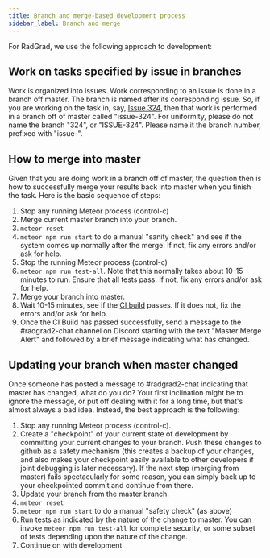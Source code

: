 ```yaml
---
title: Branch and merge-based development process
sidebar_label: Branch and merge
---
```


For RadGrad, we use the following approach to development:

## Work on tasks specified by issue in branches

Work is organized into issues. Work corresponding to an issue is done in a branch off master. The branch is named after its corresponding issue. So, if you are working on the task in, say, [Issue 324](https://github.com/radgrad/radgrad2/issues/324), then that work is performed in a branch off of master called "issue-324".  For uniformity, please do not name the branch "324", or "ISSUE-324".  Please name it the branch number, prefixed with "issue-".

## How to merge into master

Given that you are doing work in a branch off of master, the question then is how to successfully merge your results back into master when you finish the task. Here is the basic sequence of steps:

  1. Stop any running Meteor process (control-c)
  2. Merge current master branch into your branch.
  3. `meteor reset`
  4. `meteor npm run start` to do a manual "sanity check" and see if the system comes up normally after the merge. If not, fix any errors and/or ask for help.
  5. Stop the running Meteor process (control-c)
  6. `meteor npm run test-all`. Note that this normally takes about 10-15 minutes to run.  Ensure that all tests pass. If not, fix any errors and/or ask for help.
  7. Merge your branch into master.
  8. Wait 10-15 minutes, see if the [CI build](https://github.com/radgrad/radgrad2/actions) passes. If it does not, fix the errors and/or ask for help.
  9. Once the CI Build has passed successfully, send a message to the #radgrad2-chat channel on Discord starting with the text "Master Merge Alert" and followed by a brief message indicating what has changed.

## Updating your branch when master changed

Once someone has posted a message to #radgrad2-chat indicating that master has changed, what do you do?  Your first inclination might be to ignore the message, or put off dealing with it for a long time, but that's almost always a bad idea. Instead, the best approach is the following:

  1. Stop any running Meteor process (control-c).
  2. Create a "checkpoint" of your current state of development by committing your current changes to your branch. Push these changes to github as a safety mechanism (this creates a backup of your changes, and also makes your checkpoint easily available to other developers if joint debugging is later necessary). If the next step (merging from master) fails spectacularly for some reason, you can simply back up to your checkpointed commit and continue from there.
  3. Update your branch from the master branch.
  4. `meteor reset`
  5. `meteor npm run start` to do a manual "safety check" (as above)
  6. Run tests as indicated by the nature of the change to master. You can invoke `meteor npm run test-all` for complete security, or some subset of tests depending upon the nature of the change.
  7. Continue on with development

